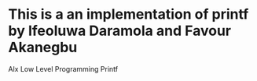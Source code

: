 # This is a an implementation of printf by Ifeoluwa Daramola and Favour Akanegbu
Alx Low Level Programming Printf
